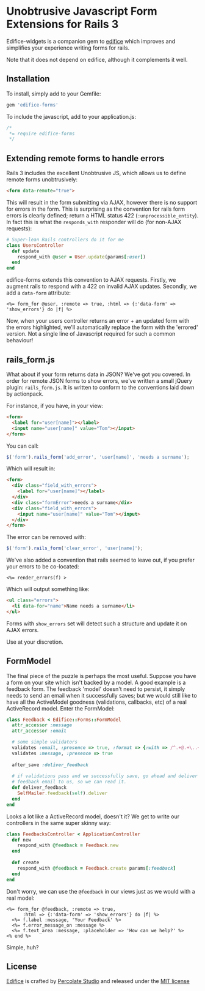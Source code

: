 Unobtrusive Javascript Form Extensions for Rails 3
==================================================

Edifice-widgets is a companion gem to [edifice](/tmeasday/edifice) which improves and simplifies your experience writing forms for rails.

Note that it does not depend on edifice, although it complements it well.

Installation
------------

To install, simply add to your Gemfile:

```ruby
gem 'edifice-forms'
```

To include the javascript, add to your application.js:

```js
/*
 *= require edifice-forms
 */
```

Extending remote forms to handle errors
---------------------------------------

Rails 3 includes the excellent Unobtrusive JS, which allows us to define remote forms unobtrusively:

```html
<form data-remote="true">
```

This will result in the form submitting via AJAX, however there is no support for errors in the form. This is surprising as the convention for rails form errors is clearly defined; return a HTML status 422 (`:unprocessible_entity`). In fact this is what the `responds_with` responder will do (for non-AJAX requests):

```ruby
# Super-lean Rails controllers do it for me
class UsersController
  def update
    respond_with @user = User.update(params[:user])
  end
end
```

edifice-forms extends this convention to AJAX requests. Firstly, we augment rails to respond with a 422 on invalid AJAX updates. Secondly, we add a `data-form` attribute:

```erb
<%= form_for @user, :remote => true, :html => {:'data-form' => 'show_errors'} do |f| %>
```

Now, when your users controller returns an error + an updated form with the errors highlighted, we'll automatically replace the form with the 'errored' version. Not a single line of Javascript required for such a common behaviour!

rails_form.js
-------------

What about if your form returns data in JSON? We've got you covered. In order for remote JSON forms to show errors, we've written a small jQuery plugin: `rails_form.js`. It is written to conform to the conventions laid down by actionpack. 

For instance, if you have, in your view:

```html
<form>
  <label for="user[name]"></label>
  <input name="user[name]" value="Tom"></input>
</form>
```
    
You can call:

```js
$('form').rails_form('add_error', 'user[name]', 'needs a surname');
```

Which will result in:

```html
<form>
  <div class="field_with_errors">
    <label for="user[name]"></label>
  </div>
  <div class="formError">needs a surname</div>
  <div class="field_with_errors">
    <input name="user[name]" value="Tom"></input>
  </div>
</form>
```

The error can be removed with:
    
```js
$('form').rails_form('clear_error', 'user[name]');
```

We've also added a convention that rails seemed to leave out, if you prefer your errors to be co-located:

```erb
<%= render_errors(f) >
```
    
Which will output something like:

```html
<ul class="errors">
  <li data-for="name">Name needs a surname</li>
</ul>
```

Forms with `show_errors` set will detect such a structure and update it on AJAX errors.

Use at your discretion.

FormModel
---------

The final piece of the puzzle is perhaps the most useful. Suppose you have a form on your site which isn't backed by a model. A good example is a feedback form. The feedback 'model' doesn't need to persist, it simply needs to send an email when it successfully saves; but we would still like to have all the ActiveModel goodness (validations, callbacks, etc) of a real ActiveRecord model. Enter the FormModel:

```ruby
class Feedback < Edifice::Forms::FormModel
  attr_accessor :message
  attr_accessor :email

  # some simple validators
  validates :email, :presence => true, :format => {:with => /^.+@.+\..+$/}
  validates :message, :presence => true
  
  after_save :deliver_feedback
  
  # if validations pass and we successfully save, go ahead and deliver the 
  # feedback email to us, so we can read it.
  def deliver_feedback
    SelfMailer.feedback(self).deliver
  end
end
```

Looks a lot like a ActiveRecord model, doesn't it? We get to write our controllers in the same super skinny way:

```ruby
class FeedbacksController < ApplicationController
  def new
    respond_with @feedback = Feedback.new
  end
  
  def create
    respond_with @feedback = Feedback.create params[:feedback]
  end
end
```

Don't worry, we can use the `@feedback` in our views just as we would with a real model:

```erb
<%= form_for @feedback, :remote => true, 
      :html => {:'data-form' => 'show_errors'} do |f| %>
  <%= f.label :message, 'Your Feedback' %>
  <%= f.error_message_on :message %>
  <%= f.text_area :message, :placeholder => 'How can we help?' %>
<% end %>
```

Simple, huh?

License
-------

[Edifice](http://edifice-rails.com) is crafted by [Percolate Studio](http://percolatestudio.com) and released under the [MIT license](www.opensource.org/licenses/MIT)
